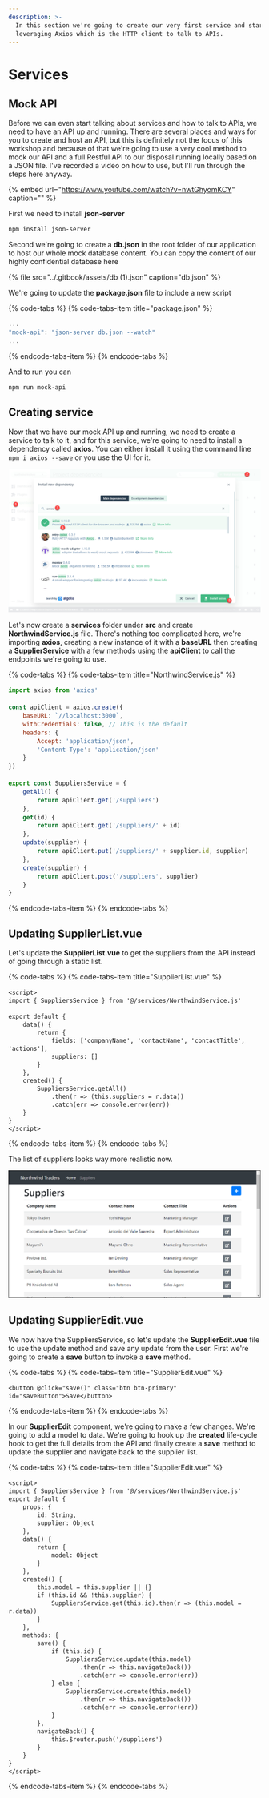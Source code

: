 ```yaml
---
description: >-
  In this section we're going to create our very first service and start
  leveraging Axios which is the HTTP client to talk to APIs.
---
```


# Services

## Mock API

Before we can even start talking about services and how to talk to APIs, we need to have an API up and running. There are several places and ways for you to create and host an API, but this is definitely not the focus of this workshop and because of that we're going to use a very cool method to mock our API and a full Restful API to our disposal running locally based on a JSON file. I've recorded a video on how to use, but I'll run through the steps here anyway.

{% embed url="https://www.youtube.com/watch?v=nwtGhyomKCY" caption="" %}

First we need to install **json-server**

```bash
npm install json-server
```

Second we're going to create a **db.json** in the root folder of our application to host our whole mock database content. You can copy the content of our highly confidential database here

{% file src="../.gitbook/assets/db \(1\).json" caption="db.json" %}

We're going to update the **package.json** file to include a new script

{% code-tabs %}
{% code-tabs-item title="package.json" %}
```javascript
...
"mock-api": "json-server db.json --watch"
...
```
{% endcode-tabs-item %}
{% endcode-tabs %}

And to run you can

```bash
npm run mock-api
```

## Creating service

Now that we have our mock API up and running, we need to create a service to talk to it, and for this service, we're going to need to install a dependency called **axios**. You can either install it using the command line `npm i axios --save` or you use the UI for it.

![](../.gitbook/assets/installing-axios.jpg)

Let's now create a **services** folder under **src** and create **NorthwindService.js** file. There's nothing too complicated here, we're importing **axios**, creating a new instance of it with a **baseURL** then creating a **SupplierService** with a few methods using the **apiClient** to call the endpoints we're going to use.

{% code-tabs %}
{% code-tabs-item title="NorthwindService.js" %}
```javascript
import axios from 'axios'

const apiClient = axios.create({
    baseURL: `//localhost:3000`,
    withCredentials: false, // This is the default
    headers: {
        Accept: 'application/json',
        'Content-Type': 'application/json'
    }
})

export const SuppliersService = {
    getAll() {
        return apiClient.get('/suppliers')
    },
    get(id) {
        return apiClient.get('/suppliers/' + id)
    },
    update(supplier) {
        return apiClient.put('/suppliers/' + supplier.id, supplier)
    },
    create(supplier) {
        return apiClient.post('/suppliers', supplier)
    }
}
```
{% endcode-tabs-item %}
{% endcode-tabs %}

## Updating SupplierList.vue

Let's update the **SupplierList.vue** to get the suppliers from the API instead of going through a static list.

{% code-tabs %}
{% code-tabs-item title="SupplierList.vue" %}
```markup
<script>
import { SuppliersService } from '@/services/NorthwindService.js'

export default {
    data() {
        return {
            fields: ['companyName', 'contactName', 'contactTitle', 'actions'],
            suppliers: []
        }
    },
    created() {
        SuppliersService.getAll()
            .then(r => (this.suppliers = r.data))
            .catch(err => console.error(err))
    }
}
</script>
```
{% endcode-tabs-item %}
{% endcode-tabs %}

The list of suppliers looks way more realistic now.

![](../.gitbook/assets/2019-05-28_0-23-02.jpg)

## Updating SupplierEdit.vue

We now have the SuppliersService, so let's update the **SupplierEdit.vue** file to use the update method and save any update from the user. First we're going to create a **save** button to invoke a **save** method.

{% code-tabs %}
{% code-tabs-item title="SupplierEdit.vue" %}
```markup
<button @click="save()" class="btn btn-primary" id="saveButton">Save</button>
```
{% endcode-tabs-item %}
{% endcode-tabs %}

In our **SupplierEdit** component, we're going to make a few changes. We're going to add a model to data. We're going to hook up the **created** life-cycle hook to get the full details from the API and finally create a **save** method to update the supplier and navigate back to the supplier list.

{% code-tabs %}
{% code-tabs-item title="SupplierEdit.vue" %}
```markup
<script>
import { SuppliersService } from '@/services/NorthwindService.js'
export default {
    props: {
        id: String,
        supplier: Object
    },
    data() {
        return {
            model: Object
        }
    },
    created() {
        this.model = this.supplier || {}
        if (this.id && !this.supplier) {
            SuppliersService.get(this.id).then(r => (this.model = r.data))
        }
    },
    methods: {
        save() {
            if (this.id) {
                SuppliersService.update(this.model)
                    .then(r => this.navigateBack())
                    .catch(err => console.error(err))
            } else {
                SuppliersService.create(this.model)
                    .then(r => this.navigateBack())
                    .catch(err => console.error(err))
            }
        },
        navigateBack() {
            this.$router.push('/suppliers')
        }
    }
}
</script>
```
{% endcode-tabs-item %}
{% endcode-tabs %}

